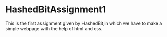 # HashedBitAssignment1
This is the first assignment given by HashedBit,in which we have to make a simple webpage with the help of html and css.
